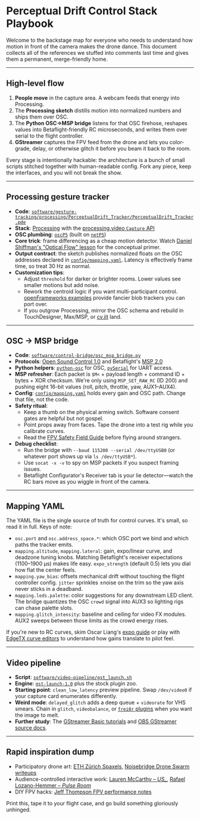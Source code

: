 # Perceptual Drift Control Stack Playbook

Welcome to the backstage map for everyone who needs to understand how motion in front of the camera makes the drone dance. This document collects all of the references we stuffed into comments last time and gives them a permanent, merge-friendly home.

---

## High-level flow

1. **People move** in the capture area. A webcam feeds that energy into Processing.
2. The **Processing sketch** distills motion into normalized numbers and ships them over OSC.
3. The **Python OSC→MSP bridge** listens for that OSC firehose, reshapes values into Betaflight-friendly RC microseconds, and writes them over serial to the flight controller.
4. **GStreamer** captures the FPV feed from the drone and lets you color-grade, delay, or otherwise glitch it before you beam it back to the room.

Every stage is intentionally hackable: the architecture is a bunch of small scripts stitched together with human-readable config. Fork any piece, keep the interfaces, and you will not break the show.

---

## Processing gesture tracker

- **Code**: [`software/gesture-tracking/processing/PerceptualDrift_Tracker/PerceptualDrift_Tracker.pde`](../software/gesture-tracking/processing/PerceptualDrift_Tracker/PerceptualDrift_Tracker.pde)
- **Stack**: [Processing](https://processing.org/) with the [processing.video `Capture` API](https://processing.org/reference/libraries/video/Capture.html)
- **OSC plumbing**: [`oscP5`](http://www.sojamo.de/libraries/oscP5/) (built on [`netP5`](http://www.sojamo.de/libraries/netP5/))
- **Core trick**: frame differencing as a cheap motion detector. Watch [Daniel Shiffman's "Optical Flow" lesson](https://www.youtube.com/watch?v=cloJrwaOYYE) for the conceptual primer.
- **Output contract**: the sketch publishes normalized floats on the OSC addresses declared in [`config/mapping.yaml`](../config/mapping.yaml). Latency is effectively frame time, so treat 30 Hz as normal.
- **Customization tips**:
  - Adjust `threshold` for darker or brighter rooms. Lower values see smaller motions but add noise.
  - Rework the centroid logic if you want multi-participant control. [openFrameworks examples](https://openframeworks.cc/download/) provide fancier blob trackers you can port over.
  - If you outgrow Processing, mirror the OSC schema and rebuild in TouchDesigner, Max/MSP, or [cv.jit](https://cycling74.com/products/max) land.

---

## OSC → MSP bridge

- **Code**: [`software/control-bridge/osc_msp_bridge.py`](../software/control-bridge/osc_msp_bridge.py)
- **Protocols**: [Open Sound Control 1.0](http://opensoundcontrol.org/spec-1_0) and Betaflight's [MSP 2.0](https://github.com/betaflight/betaflight/wiki/MSP-Protocol)
- **Python helpers**: [`python-osc`](https://github.com/attwad/python-osc) for OSC, [`pySerial`](https://pyserial.readthedocs.io/en/latest/shortintro.html) for UART access.
- **MSP refresher**: Each packet is `$M<` + payload length + command ID + bytes + XOR checksum. We're only using `MSP_SET_RAW_RC` (ID 200) and pushing eight 16-bit values (roll, pitch, throttle, yaw, AUX1–AUX4).
- **Config**: [`config/mapping.yaml`](../config/mapping.yaml) holds every gain and OSC path. Change that file, not the code.
- **Safety ritual**:
  - Keep a thumb on the physical arming switch. Software consent gates are helpful but not gospel.
  - Point props away from faces. Tape the drone into a test rig while you calibrate curves.
  - Read the [FPV Safety Field Guide](https://www.fpvsafety.org/) before flying around strangers.
- **Debug checklist**:
  - Run the bridge with `--baud 115200 --serial /dev/ttyUSB0` (or whatever port shows up via `ls /dev/ttyUSB*`).
  - Use `socat -x -v` to spy on MSP packets if you suspect framing issues.
  - Betaflight Configurator's Receiver tab is your lie detector—watch the RC bars move as you wiggle in front of the camera.

---

## Mapping YAML

The YAML file is the single source of truth for control curves. It's small, so read it in full. Keys of note:

- `osc.port` and `osc.address_space.*`: which OSC port we bind and which paths the tracker emits.
- `mapping.altitude`, `mapping.lateral`: gain, expo/linear curve, and deadzone tuning knobs. Matching Betaflight's receiver expectations (1100–1900 µs) makes life easy. `expo_strength` (default 0.5) lets you dial how flat the center feels.
- `mapping.yaw_bias`: offsets mechanical drift without touching the flight controller config. `jitter` sprinkles ±noise on the trim so the yaw axis never sticks in a deadband.
- `mapping.leds.palette`: color suggestions for any downstream LED client. The bridge quantizes the OSC `crowd` signal into AUX3 so lighting rigs can chase palette slots.
- `mapping.glitch_intensity`: baseline and ceiling for video FX modules. AUX2 sweeps between those limits as the crowd energy rises.

If you're new to RC curves, skim Oscar Liang's [expo guide](https://oscarliang.com/expo-droneracing/) or play with [EdgeTX curve editors](https://www.edgetx.org/) to understand how gains translate to pilot feel.

---

## Video pipeline

- **Script**: [`software/video-pipeline/gst_launch.sh`](../software/video-pipeline/gst_launch.sh)
- **Engine**: [`gst-launch-1.0`](https://gstreamer.freedesktop.org/documentation/tools/gst-launch.html) plus the stock plugin zoo.
- **Starting point**: `clean_low_latency` preview pipeline. Swap `/dev/video0` if your capture card enumerates differently.
- **Weird mode**: `delayed_glitch` adds a deep queue + `videorate` for VHS smears. Chain in `glitch`, `videobalance`, or [`frei0r` plugins](https://frei0r.dyne.org/) when you want the image to melt.
- **Further study**: The [GStreamer Basic tutorials](https://gstreamer.freedesktop.org/documentation/tutorials/basic/index.html) and [OBS GStreamer source docs](https://obsproject.com/kb/gstreamer-source).

---

## Rapid inspiration dump

- Participatory drone art: [ETH Zürich Spaxels](https://www.dfab.ch/project/spaxels), [Noisebridge Drone Swarm writeups](https://noisebridge.net/wiki/Drone_Swarm)
- Audience-controlled interactive work: [Lauren McCarthy – *US_*](https://lauren-mccarthy.com/US_), [Rafael Lozano-Hemmer – *Pulse Room*](https://www.lozano-hemmer.com/pulse_room.php)
- DIY FPV hacks: [Jeff Thompson FPV performance notes](https://www.jeffreythompson.org/blog/2019/02/24/fpv-drone-performance-notes/)

Print this, tape it to your flight case, and go build something gloriously unhinged.

